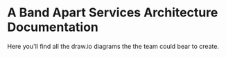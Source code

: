 # A Band Apart Services Architecture Documentation

Here you'll find all the draw.io diagrams the the team could bear to create.
